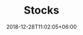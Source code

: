 ---
title: "Stocks"
date: 2018-12-28T11:02:05+06:00
icon: "ti-package"
description: "Rundown of how to track your stock purchases"
type : "docs"
---